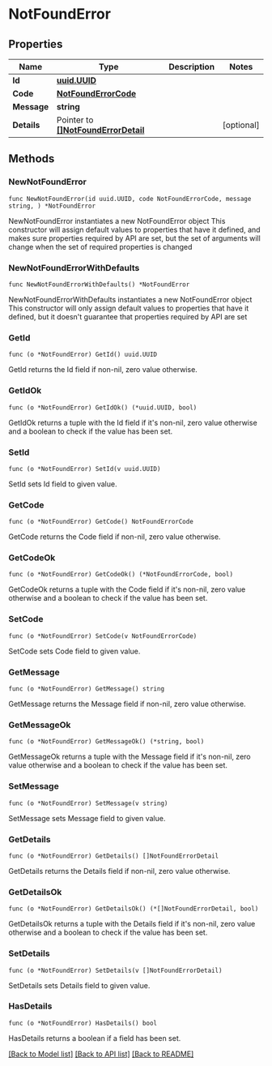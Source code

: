 # NotFoundError

## Properties

Name | Type | Description | Notes
------------ | ------------- | ------------- | -------------
**Id** | [**uuid.UUID**](uuid.UUID.md) |  | 
**Code** | [**NotFoundErrorCode**](NotFoundErrorCode.md) |  | 
**Message** | **string** |  | 
**Details** | Pointer to [**[]NotFoundErrorDetail**](NotFoundErrorDetail.md) |  | [optional] 

## Methods

### NewNotFoundError

`func NewNotFoundError(id uuid.UUID, code NotFoundErrorCode, message string, ) *NotFoundError`

NewNotFoundError instantiates a new NotFoundError object
This constructor will assign default values to properties that have it defined,
and makes sure properties required by API are set, but the set of arguments
will change when the set of required properties is changed

### NewNotFoundErrorWithDefaults

`func NewNotFoundErrorWithDefaults() *NotFoundError`

NewNotFoundErrorWithDefaults instantiates a new NotFoundError object
This constructor will only assign default values to properties that have it defined,
but it doesn't guarantee that properties required by API are set

### GetId

`func (o *NotFoundError) GetId() uuid.UUID`

GetId returns the Id field if non-nil, zero value otherwise.

### GetIdOk

`func (o *NotFoundError) GetIdOk() (*uuid.UUID, bool)`

GetIdOk returns a tuple with the Id field if it's non-nil, zero value otherwise
and a boolean to check if the value has been set.

### SetId

`func (o *NotFoundError) SetId(v uuid.UUID)`

SetId sets Id field to given value.


### GetCode

`func (o *NotFoundError) GetCode() NotFoundErrorCode`

GetCode returns the Code field if non-nil, zero value otherwise.

### GetCodeOk

`func (o *NotFoundError) GetCodeOk() (*NotFoundErrorCode, bool)`

GetCodeOk returns a tuple with the Code field if it's non-nil, zero value otherwise
and a boolean to check if the value has been set.

### SetCode

`func (o *NotFoundError) SetCode(v NotFoundErrorCode)`

SetCode sets Code field to given value.


### GetMessage

`func (o *NotFoundError) GetMessage() string`

GetMessage returns the Message field if non-nil, zero value otherwise.

### GetMessageOk

`func (o *NotFoundError) GetMessageOk() (*string, bool)`

GetMessageOk returns a tuple with the Message field if it's non-nil, zero value otherwise
and a boolean to check if the value has been set.

### SetMessage

`func (o *NotFoundError) SetMessage(v string)`

SetMessage sets Message field to given value.


### GetDetails

`func (o *NotFoundError) GetDetails() []NotFoundErrorDetail`

GetDetails returns the Details field if non-nil, zero value otherwise.

### GetDetailsOk

`func (o *NotFoundError) GetDetailsOk() (*[]NotFoundErrorDetail, bool)`

GetDetailsOk returns a tuple with the Details field if it's non-nil, zero value otherwise
and a boolean to check if the value has been set.

### SetDetails

`func (o *NotFoundError) SetDetails(v []NotFoundErrorDetail)`

SetDetails sets Details field to given value.

### HasDetails

`func (o *NotFoundError) HasDetails() bool`

HasDetails returns a boolean if a field has been set.


[[Back to Model list]](../README.md#documentation-for-models) [[Back to API list]](../README.md#documentation-for-api-endpoints) [[Back to README]](../README.md)


